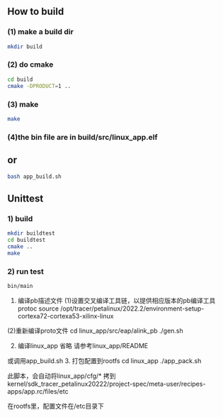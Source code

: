 ## How to build

### (1) make a build dir
```bash
mkdir build
```
### (2) do cmake
```bash
cd build
cmake -DPRODUCT=1 ..
```
### (3) make
```bash
make
```
### (4)the bin file are in build/src/linux_app.elf

## or
```bash
bash app_build.sh
```

## Unittest

### 1) build

```bash
mkdir buildtest
cd buildtest
cmake ..
make
```

### 2) run test
```bash
bin/main
```






1. 编译pb描述文件
(1)设置交叉编译工具链，以提供相应版本的pb编译工具protoc
source /opt/tracer/petalinux/2022.2/environment-setup-cortexa72-cortexa53-xilinx-linux

(2)重新编译proto文件
cd linux_app/src/eap/alink_pb
./gen.sh

2. 编译linux_app
省略
请参考linux_app/README

或调用app_build.sh
3. 打包配置到rootfs
cd linux_app
./app_pack.sh

此脚本，会自动将linux_app/cfg/* 拷到kernel/sdk_tracer_petalinux20222/project-spec/meta-user/recipes-apps/app.rc/files/etc

在rootfs里，配置文件在/etc目录下



